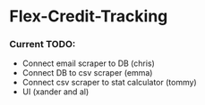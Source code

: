 # Flex-Credit-Tracking

### Current TODO:
- Connect email scraper to DB (chris)
- Connect DB to csv scraper (emma)
- Connect csv scraper to stat calculator (tommy)
- UI (xander and al)